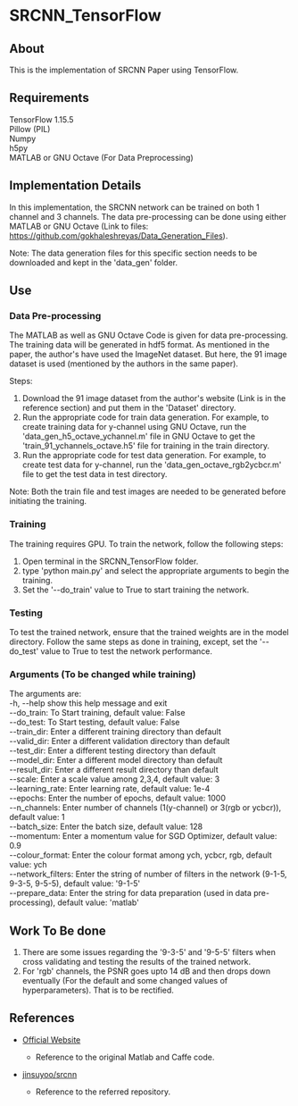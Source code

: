 # SRCNN_TensorFlow

## About

This is the implementation of SRCNN Paper using TensorFlow.

## Requirements

TensorFlow 1.15.5 \
Pillow (PIL) \
Numpy \
h5py \
MATLAB or GNU Octave (For Data Preprocessing)

## Implementation Details

In this implementation, the SRCNN network can be trained on both 1 channel and 3 channels. The data pre-processing can be done using either MATLAB or GNU Octave (Link to files: https://github.com/gokhaleshreyas/Data_Generation_Files).

Note: The data generation files for this specific section needs to be downloaded and kept in the 'data_gen' folder.

## Use

### Data Pre-processing

The MATLAB as well as GNU Octave Code is given for data pre-processing. The training data will be generated in hdf5 format.
As mentioned in the paper, the author's have used the ImageNet dataset. But here, the 91 image dataset is used (mentioned by the authors in the same paper).

Steps:
1. Download the 91 image dataset from the author's website (Link is in the reference section) and put them in the 'Dataset' directory.
2. Run the appropriate code for train data generation. For example, to create training data for y-channel using GNU Octave, run the 'data_gen_h5_octave_ychannel.m' file in GNU Octave to get the 'train_91_ychannels_octave.h5' file for training in the train directory.
3. Run the appropriate code for test data generation. For example, to create test data for y-channel, run the 'data_gen_octave_rgb2ycbcr.m' file to get the test data in test directory.

Note: Both the train file and test images are needed to be generated before initiating the training.

### Training

The training requires GPU. To train the network, follow the following steps:
1. Open terminal in the SRCNN_TensorFlow folder.
2. type 'python main.py' and select the appropriate arguments to begin the training.
3. Set the '--do_train' value to True to start training the network.


### Testing

To test the trained network, ensure that the trained weights are in the model directory. Follow the same steps as done in training, except, set the '--do_test' value to True to test the network performance.


### Arguments (To be changed while training)
The arguments are: \
-h, --help            show this help message and exit \
--do_train:  To Start training, default value: False \
--do_test: To Start testing, default value: False \
--train_dir: Enter a different training directory than default \
--valid_dir: Enter a different validation directory than default \
--test_dir: Enter a different testing directory than default \
--model_dir: Enter a different model directory than default \
--result_dir: Enter a different result directory than default \
--scale: Enter a scale value among 2,3,4, default value: 3 \
--learning_rate: Enter learning rate, default value: 1e-4 \
--epochs: Enter the number of epochs, default value: 1000 \
--n_channels: Enter number of channels (1(y-channel) or 3(rgb or ycbcr)), default value: 1 \
--batch_size: Enter the batch size, default value: 128 \
--momentum: Enter a momentum value for SGD Optimizer, default value: 0.9 \
--colour_format: Enter the colour format among ych, ycbcr, rgb, default value: ych \
--network_filters: Enter the string of number of filters in the network (9-1-5, 9-3-5, 9-5-5), default value: '9-1-5' \
--prepare_data: Enter the string for data preparation (used in data pre-processing), default value: 'matlab'

## Work To  Be done

1. There are some issues regarding the '9-3-5' and '9-5-5' filters when cross validating and testing the results of the trained network.
2. For 'rgb' channels, the PSNR goes upto 14 dB and then drops down eventually (For the default and some changed values of hyperparameters). That is to be rectified.

## References

- [Official Website][1]
    - Reference to the original Matlab and Caffe code.

- [jinsuyoo/srcnn][2]
    - Reference to the referred repository.

[1]: http://mmlab.ie.cuhk.edu.hk/projects/SRCNN.html
[2]: https://github.com/jinsuyoo/srcnn
